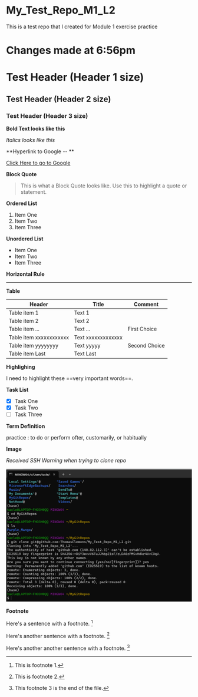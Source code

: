 # My_Test_Repo_M1_L2
This is a test repo that I created for Module 1 exercise practice

# Changes made at 6:56pm

# Test Header (Header 1 size)

## Test Header (Header 2 size)

### Test Header (Header 3 size)

**Bold Text looks like this**

*Italics looks like this*

**Hyperlink to Google -- **  

[Click Here to go to Google](https://www.google.com)

**Block Quote**  

>This is what a Block Quote looks like.  Use this to highlight a quote or statement.

**Ordered List**  

1. Item One
2. Item Two
3. Item Three

**Unordered List**

- Item One
- Item Two
- Item Three

**Horizontal Rule**

---

**Table**

| Header | Title | Comment |
| --- | --- | --- |
| Table item 1 | Text 1 | |
| Table item 2 | Text 2 | |
| Table item ... | Text ... | First Choice |
| Table item xxxxxxxxxxxx | Text xxxxxxxxxxxxx | |
| Table item yyyyyyyy | Text yyyyy | Second Choice |
| Table item Last | Text Last | |

**Highlighing**

I need to highlight these ==very important words==.

**Task List**

- [x] Task One
- [x] Task Two
- [ ] Task Three

**Term Definition**  

practice
: to do or perform ofter, customarily, or habitually


**Image**  

*Received SSH Warning when trying to clone repo*

![Image Here -- ](Image1.png)

**Footnote**  

Here's a sentence with a footnote. [^1]  

Here's another sentence with a footnote. [^2]

Here's another another sentence with a footnote. [^3]

[^1]: This is footnote 1.
[^2]: This is footnote 2.
[^3]: This footnote 3 is the end of the file.
